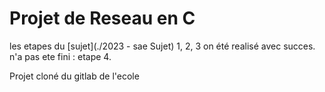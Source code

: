 # Projet de Reseau en C
les etapes du [sujet](./2023 - sae Sujet) 1, 2, 3 on été realisé avec succes.<br>
n'a pas ete fini : etape 4.

Projet cloné du gitlab de l'ecole
